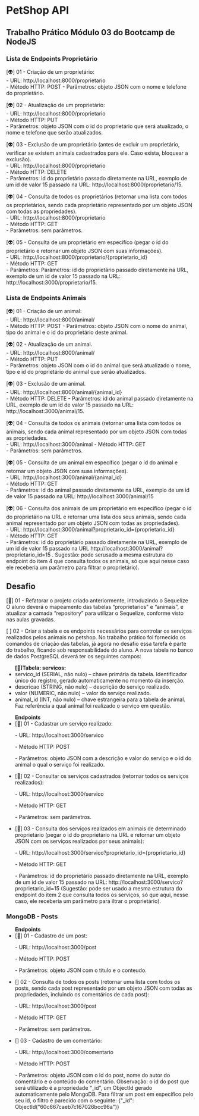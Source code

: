 # PetShop API 

## Trabalho Prático Módulo 03 do Bootcamp de NodeJS 

### Lista de Endpoints Proprietário

[👽] 01 - Criação de um proprietário:  
        - URL: http://localhost:8000/proprietario  
        - Método HTTP: POST
        - Parâmetros: objeto JSON com o nome e telefone do proprietário. 

[👽] 02 - Atualização de um proprietário:  
        - URL: http://localhost:8000/proprietario  
        - Método HTTP: PUT   
        - Parâmetros: objeto JSON com o id do proprietário que será atualizado, o nome e telefone que serão atualizados.   

[👽] 03 - Exclusão de um proprietário (antes de excluir um proprietário, verificar se existem animais cadastrados para ele. Caso exista, bloquear a exclusão).   
        - URL: http://localhost:8000/proprietario  
        - Método HTTP: DELETE  
        - Parâmetros: id do proprietário passado diretamente na URL, exemplo de um id de valor 15 passado na URL: http://localhost:8000/proprietario/15.  

[👽] 04 - Consulta  de  todos  os  proprietários  (retornar  uma  lista  com  todos  os proprietários, sendo cada proprietário representado por um objeto JSON com todas as propriedades).     
        - URL: http://localhost:8000/proprietario  
        - Método HTTP: GET  
        - Parâmetros: sem parâmetros.  

[👽] 05 - Consulta  de  um  proprietário  em  específico  (pegar  o  id  do  proprietário  e retornar um objeto JSON com suas informações).  
        - URL: http://localhost:8000/proprietario/{proprietario_id}    
        - Método HTTP: GET  
        - Parâmetros: Parâmetros: id do proprietário passado diretamente na URL, exemplo de um id de valor 15 passado na URL: http://localhost:3000/proprietario/15.   


### Lista de Endpoints Animais  

[👽] 01 - Criação de um animal:  
        - URL: http://localhost:8000/animal/  
        - Método HTTP: POST
        - Parâmetros: objeto JSON com o nome do animal, tipo do animal e o id do proprietário deste animal.   

[👽] 02 - Atualização de um animal.  
        - URL: http://localhost:8000/animal/  
        - Método HTTP: PUT   
        - Parâmetros:  objeto  JSON  com  o  id  do  animal  que  será  atualizado  o nome, tipo e id do proprietário do animal que serão atualizados.   

[👽] 03 - Exclusão de um animal.  
        - URL: http://localhost:8000/animal/{animal_id}  
        - Método HTTP: DELETE
        - Parâmetros: id do animal passado diretamente na URL, exemplo de um id de valor 15 passado na URL: http://localhost:3000/animal/15.  

[👽] 04 - Consulta de todos os animais (retornar uma lista com todos os animais, sendo cada animal representado por um objeto JSON com todas as propriedades.  
        - URL: http://localhost:3000/animal
        - Método HTTP: GET   
        - Parâmetros: sem parâmetros.    

[👽] 05 - Consulta de um animal em específico (pegar o id do animal e retornar um objeto JSON com suas informações).   
        - URL: http://localhost:3000/animal/{animal_id}  
        - Método HTTP: GET   
        - Parâmetros: id do animal passado diretamente na URL, exemplo de um id de valor 15 passado na URL: http://localhost:3000/animal/15   

[👽] 06 - Consulta  dos  animais  de  um  proprietário  em  específico  (pegar  o  id  do proprietário na URL e retornar uma lista dos seus animais, sendo cada animal representado por um objeto JSON com todas as propriedades).  
        - URL: http://localhost:3000/animal?proprietario_id={proprietario_id}  
        - Método HTTP: GET   
        - Parâmetros: id do proprietário passado diretamente na URL, exemplo de um id de valor 15 passado na URL http://localhost:3000/animal?proprietario_id=15 . Sugestão: pode serusado a mesma estrutura do endpoint do item 4 que consulta todos os animais, só que aqui nesse caso ele receberia um parâmetro para filtrar o proprietário).   



## Desafio  

[👾] 01 -  Refatorar o projeto criado anteriormente, introduzindo o Sequelize O aluno deverá o mapeamento das tabelas “proprietarios" e “animais”, e atualizar a camada “repository” para utilizar o Sequelize, conforme visto nas aulas gravadas.  

[ ] 02 - Criar  a  tabela  e  os  endpoints  necessários  para controlar os serviços realizados pelos animais no petshop. No trabalho prático foi fornecido os comandos de criação das tabelas, já agora no desafio essa tarefa  é  parte  do  trabalho,  ficando  sob  responsabilidade  do  aluno.  A  nova tabela no banco de dados PostgreSQL deverá ter os seguintes campos:  

<ul> <strong>[👾]Tabela: servicos: </strong> 
<li> servico_id (SERIAL, não nulo) – chave primária da tabela. Identificador único do registro, gerado automaticamente no momento da inserção.  </li>

<li> descricao (STRING, não nulo) – descrição do serviço realizado.  </li> 
                
<li>  valor (NUMERIC, não nulo) – valor do serviço realizado.   </li>

<li> animal_id (INT, não nulo) – chave estrangeira para a tabela de animal. Faz referência a qual animal foi realizado o serviço em questão. </li>
</ul>  

<ul><strong>Endpoints</strong>  

<li>
[👾] 01 - Cadastrar um serviço realizado:  
<p>
	- URL: http://localhost:3000/servico
</p>
<p>
	- Método HTTP: POST
</p>
<p>
 - Parâmetros: objeto JSON com a descrição e valor do serviço e o id do animal o qual o serviço foi realizado. 
</p>
</li>

<li>
	[👾] 02 - Consultar os serviços cadastrados (retornar todos os serviços realizados): 
<p>
        - URL: http://localhost:3000/servico
</p>
<p>
	- Método HTTP: GET
</p>
<p>
         - Parâmetros: sem parâmetros. 
</p>
</li>

<li>
	[👾] 03 - Consulta dos serviços realizados em animais de determinado proprietário (pegar  o  id  do  proprietário  na  URL  e  retornar  um  objeto  JSON  com  os serviços realizados por seus animais):  
<p>
        - URL: http://localhost:3000/servico?proprietario_id={proprietario_id}
</p>
<p>
	- Método HTTP: GET
</p>
<p>
        - Parâmetros: id do proprietário passado diretamente na URL, exemplo de um id de valor 15 passado na URL: http://localhost:3000/servico?proprietario_id=15 (Sugestão: pode ser usado a mesma estrutura do endpoint do item 2 que consulta todos os serviços, só que aqui, nesse caso, ele receberia um parâmetro para iltrar o proprietário).
</p> 
</li>
</ul>

### MongoDB - Posts

<ul><strong>Endpoints</strong>  

<li>
        [👾] 01 - Cadastro de um post:  
<p>
	- URL: http://localhost:3000/post
</p>
<p>
	- Método HTTP: POST
</p>
<p>
        - Parâmetros: objeto JSON com o titulo e o conteudo. 
</p>
</li>

<li>
	[] 02 - Consulta de todos os posts (retornar uma lista com todos os posts, sendo cada post representado por um objeto JSON com todas as propriedades, incluindo os comentários de cada post): 
<p>
        - URL: http://localhost:3000/post
</p>
<p>
	- Método HTTP: GET
</p>
<p>
         - Parâmetros: sem parâmetros. 
</p>
</li>

<li>
	[] 03 - Cadastro de um comentário:
<p>
        - URL: http://localhost:3000/comentario
</p>
<p>
	- Método HTTP: POST
</p>
<p>
        - Parâmetros: objeto JSON com o id do post, nome do autor do comentário e o conteúdo do comentário. Observação: o id do post que será utilizado é a propriedade “_id”, um ObjectId gerado automaticamente pelo MongoDB. Para filtrar um post em específico pelo seu id, o filtro é parecido com o seguinte: {"_id": ObjectId("60c667caeb7c167026bcc96a")}
</p> 
</li>
</ul>